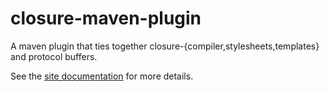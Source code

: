 # closure-maven-plugin

A maven plugin that ties together closure-{compiler,stylesheets,templates} and protocol buffers.

See the [site documentation](https://mikesamuel.github.io/closure-maven-plugin/) for more details.
